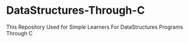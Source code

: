 # DataStructures-Through-C
This Repository Used for Simple Learners For DataStructures Programs Through C
